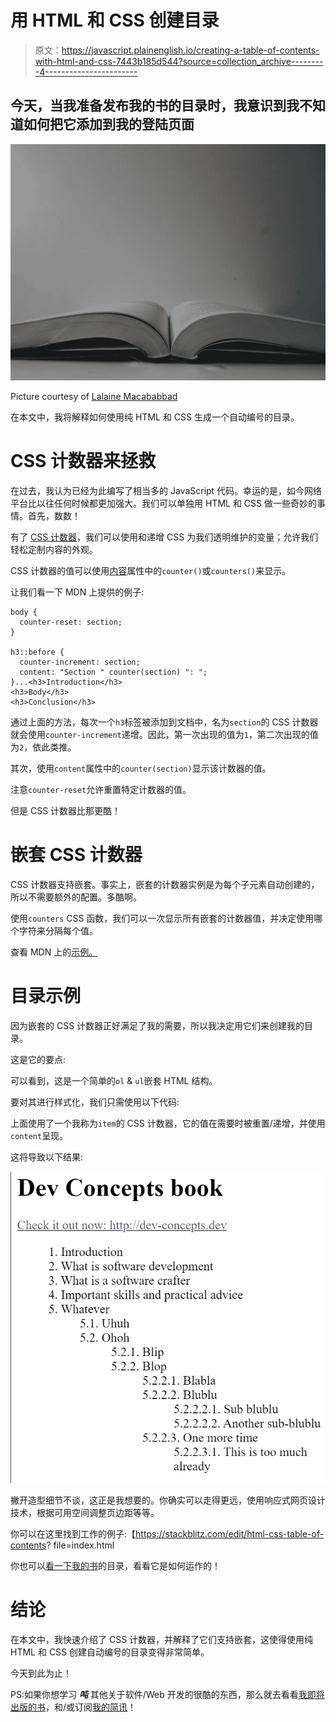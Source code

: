 # 用 HTML 和 CSS 创建目录

> 原文：<https://javascript.plainenglish.io/creating-a-table-of-contents-with-html-and-css-7443b185d544?source=collection_archive---------4----------------------->

## 今天，当我准备发布我的书的目录时，我意识到我不知道如何把它添加到我的登陆页面

![](img/e22cd7077f47af6b61137606f41ef208.png)

Picture courtesy of [Lalaine Macababbad](https://unsplash.com/@lalainemacababbad)

在本文中，我将解释如何使用纯 HTML 和 CSS 生成一个自动编号的目录。

# CSS 计数器来拯救

在过去，我认为已经为此编写了相当多的 JavaScript 代码。幸运的是，如今网络平台比以往任何时候都更加强大。我们可以单独用 HTML 和 CSS 做一些奇妙的事情。首先，数数！

有了 [CSS 计数器](https://developer.mozilla.org/en-US/docs/Web/CSS/CSS_Lists_and_Counters/Using_CSS_counters)，我们可以使用和递增 CSS 为我们透明维护的变量；允许我们轻松定制内容的外观。

CSS 计数器的值可以使用[内容](https://developer.mozilla.org/en-US/docs/Web/CSS/content)属性中的`counter()`或`counters()`来显示。

让我们看一下 MDN 上提供的例子:

```
body {
  counter-reset: section;
}

h3::before {
  counter-increment: section;
  content: "Section " counter(section) ": ";
}...<h3>Introduction</h3>
<h3>Body</h3>
<h3>Conclusion</h3>
```

通过上面的方法，每次一个`h3`标签被添加到文档中，名为`section`的 CSS 计数器就会使用`counter-increment`递增。因此，第一次出现的值为`1`，第二次出现的值为`2`，依此类推。

其次，使用`content`属性中的`counter(section)`显示该计数器的值。

注意`counter-reset`允许重置特定计数器的值。

但是 CSS 计数器比那更酷！

# 嵌套 CSS 计数器

CSS 计数器支持嵌套。事实上，嵌套的计数器实例是为每个子元素自动创建的，所以不需要额外的配置。多酷啊。

使用`counters` CSS 函数，我们可以一次显示所有嵌套的计数器值，并决定使用哪个字符来分隔每个值。

查看 MDN 上的[示例。](https://developer.mozilla.org/en-US/docs/Web/CSS/CSS_Lists_and_Counters/Using_CSS_counters)

# 目录示例

因为嵌套的 CSS 计数器正好满足了我的需要，所以我决定用它们来创建我的目录。

这是它的要点:

可以看到，这是一个简单的`ol` & `ul`嵌套 HTML 结构。

要对其进行样式化，我们只需使用以下代码:

上面使用了一个我称为`item`的 CSS 计数器，它的值在需要时被重置/递增，并使用`content`呈现。

这将导致以下结果:

![](img/f0e668bcb50dbbeb0c8b2e15f3a8e84f.png)

撇开造型细节不谈，这正是我想要的。你确实可以走得更远，使用响应式网页设计技术，根据可用空间调整页边距等等。

你可以在这里找到工作的例子:【https://stackblitz.com/edit/html-css-table-of-contents? file=index.html

你也可以[看一下我的书](https://www.dev-concepts.dev/table-of-contents/)的目录，看看它是如何运作的！

# 结论

在本文中，我快速介绍了 CSS 计数器，并解释了它们支持嵌套，这使得使用纯 HTML 和 CSS 创建自动编号的目录变得非常简单。

今天到此为止！

PS:如果你想学习 ***吨*** 其他关于软件/Web 开发的很酷的东西，那么就去看看[我即将出版的书](http://dev-concepts.dev/)，和/或订阅[我的简讯](https://mailchi.mp/fb661753d54a/developassion-newsletter)！